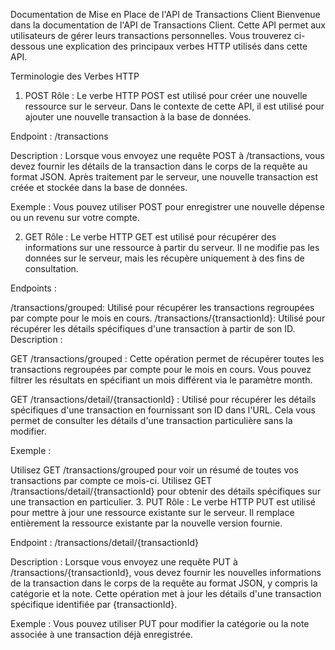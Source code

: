 Documentation de Mise en Place de l'API de Transactions Client
Bienvenue dans la documentation de l'API de Transactions Client. Cette API permet aux utilisateurs de gérer leurs transactions personnelles. Vous trouverez ci-dessous une explication des principaux verbes HTTP utilisés dans cette API.

Terminologie des Verbes HTTP

1. POST
   Rôle : Le verbe HTTP POST est utilisé pour créer une nouvelle ressource sur le serveur. Dans le contexte de cette API, il est utilisé pour ajouter une nouvelle transaction à la base de données.

Endpoint : /transactions

Description : Lorsque vous envoyez une requête POST à /transactions, vous devez fournir les détails de la transaction dans le corps de la requête au format JSON. Après traitement par le serveur, une nouvelle transaction est créée et stockée dans la base de données.

Exemple : Vous pouvez utiliser POST pour enregistrer une nouvelle dépense ou un revenu sur votre compte.

2. GET
   Rôle : Le verbe HTTP GET est utilisé pour récupérer des informations sur une ressource à partir du serveur. Il ne modifie pas les données sur le serveur, mais les récupère uniquement à des fins de consultation.

Endpoints :

/transactions/grouped: Utilisé pour récupérer les transactions regroupées par compte pour le mois en cours.
/transactions/{transactionId}: Utilisé pour récupérer les détails spécifiques d'une transaction à partir de son ID.
Description :

GET /transactions/grouped : Cette opération permet de récupérer toutes les transactions regroupées par compte pour le mois en cours. Vous pouvez filtrer les résultats en spécifiant un mois différent via le paramètre month.

GET /transactions/detail/{transactionId} : Utilisé pour récupérer les détails spécifiques d'une transaction en fournissant son ID dans l'URL. Cela vous permet de consulter les détails d'une transaction particulière sans la modifier.

Exemple :

Utilisez GET /transactions/grouped pour voir un résumé de toutes vos transactions par compte ce mois-ci.
Utilisez GET /transactions/detail/{transactionId} pour obtenir des détails spécifiques sur une transaction en particulier. 3. PUT
Rôle : Le verbe HTTP PUT est utilisé pour mettre à jour une ressource existante sur le serveur. Il remplace entièrement la ressource existante par la nouvelle version fournie.

Endpoint : /transactions/detail/{transactionId}

Description : Lorsque vous envoyez une requête PUT à /transactions/{transactionId}, vous devez fournir les nouvelles informations de la transaction dans le corps de la requête au format JSON, y compris la catégorie et la note. Cette opération met à jour les détails d'une transaction spécifique identifiée par {transactionId}.

Exemple : Vous pouvez utiliser PUT pour modifier la catégorie ou la note associée à une transaction déjà enregistrée.
